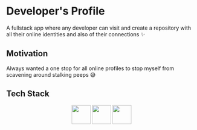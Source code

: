 # Developer's Profile

A fullstack app where any developer can visit and create a repository with all their online identities and also of their connections ✨

## Motivation

Always wanted a one stop for all online profiles to stop myself from scavening around stalking peeps 😅

## Tech Stack 
<p align="center">
  <img width="50px" src="https://upload.wikimedia.org/wikipedia/commons/thumb/a/a7/React-icon.svg/1280px-React-icon.svg.png"/>
  <img width="50px" src="https://expressjs.com/images/express-facebook-share.png" />
  <img width="50px" src="https://upload.wikimedia.org/wikipedia/commons/thumb/d/d9/Node.js_logo.svg/1280px-Node.js_logo.svg.png" />
</p>
